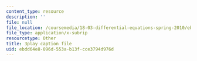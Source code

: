 ```yaml
---
content_type: resource
description: ''
file: null
file_location: /coursemedia/18-03-differential-equations-spring-2010/ebdd64e8096d553ab13fcce3794d976d_eyNm7XGJr4s.vtt
file_type: application/x-subrip
resourcetype: Other
title: 3play caption file
uid: ebdd64e8-096d-553a-b13f-cce3794d976d
---
```

